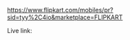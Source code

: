 https://www.flipkart.com/mobiles/pr?sid=tyy%2C4io&marketplace=FLIPKART

<!-- https://www.flipkart.com/audio-video/headset/~cs-53mrbtcuf5/pr?sid=0pm%2Cfcn&ctx=eyJjYXJkQ29udGV4dCI6eyJhdHRyaWJ1dGVzIjp7InRpdGxlIjp7Im11bHRpVmFsdWVkQXR0cmlidXRlIjp7ImtleSI6InRpdGxlIiwiaW5mZXJlbmNlVHlwZSI6IlRJVExFIiwidmFsdWVzIjpbIldpcmVkIEhlYWRwaG9uZXMiXSwidmFsdWVUeXBlIjoiTVVMVElfVkFMVUVEIn19fX19&wid=7.productCard.PMU_V2_6&sort=popularity -->

Live link: